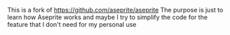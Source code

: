 This is a fork of https://github.com/aseprite/aseprite
The purpose is just to learn how Aseprite works and maybe I try to simplify the code for the feature that I don't need for my personal use

